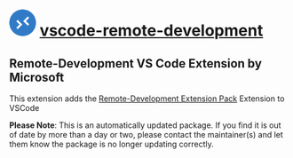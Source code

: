 # <img src="https://github.com/simeononsecurity/chocolateypackages/blob/main/VSCode-Remote-Development/logos/Microsoft.VisualStudio.Services.Icons.png?raw=true" width="48" height="48"/> [vscode-remote-development](https://github.com/simeononsecurity/chocolateypackages/blob/main/VSCode-Remote-Development/logos/Microsoft.VisualStudio.Services.Icons.png?raw=true)

## Remote-Development VS Code Extension by Microsoft

This extension adds the [Remote-Development Extension Pack](https://marketplace.visualstudio.com/items?itemName=ms-vscode-remote.vscode-remote-extensionpack) Extension to VSCode

**Please Note**: This is an automatically updated package. If you find it is
out of date by more than a day or two, please contact the maintainer(s) and
let them know the package is no longer updating correctly.
